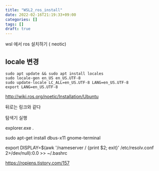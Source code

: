 ```yaml
---
title: "WSL2_ros_install"
date: 2022-02-16T21:19:33+09:00
categories: []
tags: []
draft: true
---
```


wsl 에서 ros 설치하기 ( neotic)


## locale 변경
```
sudo apt update && sudo apt install locales
sudo locale-gen en_US en_US.UTF-8
sudo update-locale LC_ALL=en_US.UTF-8 LANG=en_US.UTF-8
export LANG=en_US.UTF-8
```

http://wiki.ros.org/noetic/Installation/Ubuntu


뒤로는 링크와 같다

탐색기 실행

explorer.exe .


sudo apt-get install dbus-x11 gnome-terminal



export DISPLAY=$(awk '/nameserver / {print $2; exit}' /etc/resolv.conf 2>/dev/null):0.0 >> ~/.bashrc


https://ropiens.tistory.com/157